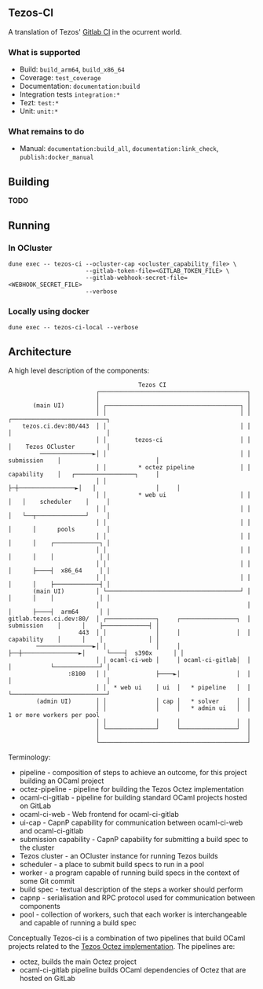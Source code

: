 ## Tezos-CI

A translation of Tezos' [Gitlab CI](https://gitlab.com/tezos/tezos/-/tree/master/.gitlab/ci) in the ocurrent world.

### What is supported

* Build: `build_arm64`, `build_x86_64`
* Coverage: `test_coverage`
* Documentation: `documentation:build`
* Integration tests `integration:*`
* Tezt: `test:*`
* Unit: `unit:*`

### What remains to do

* Manual: `documentation:build_all`, `documentation:link_check`, `publish:docker_manual`

## Building

**TODO**

## Running

### In OCluster

```
dune exec -- tezos-ci --ocluster-cap <ocluster_capability_file> \
                      --gitlab-token-file=<GITLAB_TOKEN_FILE> \
                      --gitlab-webhook-secret-file=<WEBHOOK_SECRET_FILE>
                      --verbose
```

### Locally using docker

```
dune exec -- tezos-ci-local --verbose
```

## Architecture

A high level description of the components:

```
                                     Tezos CI
                         ┌──────────────────────────────────────────┐
                         │                                          │
       (main UI)         │ ┌──────────────────────────────────────┐ │
                         │ │                                      │ │                 ┌───────────────────────────┐
    tezos.ci.dev:80/443  │ │                                      │ │                 │                           │
                         │ │        tezos-ci                      │ │                 │    Tezos OCluster         │
         ───────────────►│ │                                      │ │   submission    │                           │
                         │ │         * octez pipeline             │ │   capability    │   ┌─────────────────┐     │
                         │ │                                      ├─┼────────────────►│   │                 │     │
                         │ │         * web ui                     │ │                 │   │    scheduler    │     │
                         │ │                                      │ │                 │   └──┬──────────────┘     │
                         │ │                                      │ │                 │      │      pools         │
                         │ │                                      │ │                 │      │    ┌─────────────┐ │
                         │ │                                      │ │                 │      │    │             │ │
                         │ │                                      │ │                 │      ├────┤  x86_64     │ │
                         │ │                                      │ │                 │      │    ├─────────────┤ │
       (main UI)         │ └──────────────────────────────────────┘ │                 │      │    │             │ │
                         │                                          │                 │      ├────┤  arm64      │ │
gitlab.tezos.ci.dev:80/  │ ┌──────────────┐     ┌────────────────┐  │   submission    │      │    ├─────────────┤ │
                    443  │ │              │     │                │  │   capability    │      │    │             │ │
        ────────────────►│ │              │     │                ├──┼────────────────►│      └────┤  s390x      │ │
                         │ │ ocaml-ci-web │     │ ocaml-ci-gitlab│  │                 │           └─────────────┘ │
                 :8100   │ │              ├────►│                │  │                 │                           │
                         │ │  * web ui    │ ui  │   * pipeline   │  │                 └───────────────────────────┘
        (admin UI)       │ │              │ cap │   * solver     │  │
                         │ │              │     │   * admin ui   │  │                  1 or more workers per pool
                         │ │              │     │                │  │
                         │ └──────────────┘     └────────────────┘  │
                         │                                          │
                         └──────────────────────────────────────────┘   
```

Terminology:
 * pipeline - composition of steps to achieve an outcome, for this project building an OCaml project
 * octez-pipeline - pipeline for building the Tezos Octez implementation 
 * ocaml-ci-gitlab - pipeline for building standard OCaml projects hosted on GitLab
 * ocaml-ci-web - Web frontend for ocaml-ci-gitlab
 * ui-cap - CapnP capability for communication between ocaml-ci-web and ocaml-ci-gitlab
 * submission capability - CapnP capability for submitting a build spec to the cluster
 * Tezos cluster - an OCluster instance for running Tezos builds
 * scheduler - a place to submit build specs to run in a pool
 * worker - a program capable of running build specs in the context of some Git commit
 * build spec - textual description of the steps a worker should perform
 * capnp - serialisation and RPC protocol used for communication between components
 * pool - collection of workers, such that each worker is interchangeable and capable of running a build spec


Conceptually Tezos-ci is a combination of two pipelines that build OCaml projects related to 
the [Tezos Octez implementation](https://gitlab.com/tezos/tezos). The pipelines are:
 * octez, builds the main Octez project
 * ocaml-ci-gitlab pipeline builds OCaml dependencies of Octez that are hosted on GitLab

[Gitlab CI]: https://gitlab.com/tezos/tezos/-/tree/master/.gitlab/ci
[ocurrent]: https://github.com/ocurrent/ocurrent
